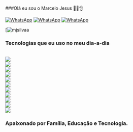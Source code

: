 
###Olá eu sou o Marcelo Jesus 👋😜👌

[![WhatsApp](https://img.shields.io/badge/LinkedIn-0077B5?style=for-the-badge&logo=linkedin&logoColor=white)](https://www.linkedin.com/in/marcelo-silva-a9591a226/)
[![WhatsApp](https://img.shields.io/badge/Gmail-D14836?style=for-the-badge&logo=gmail&logoColor=white)](mailto:marcelodejesus.silvaa@gmail.com)
[![WhatsApp](https://img.shields.io/badge/WhatsApp-25D366?style=for-the-badge&logo=whatsapp&logoColor=white)](https://contate.me/mjsilvaa)



[![mjsilvaa](https://github-readme-stats.vercel.app/api?username=mjsilvaa&show_icons=true&theme=highcontrast)

<h3>Tecnologias que eu uso no meu dia-a-dia</h3>
<br/>
<div style="display: inline_block">
    <img align="center alt=Linux" src="https://img.shields.io/badge/Linux-FCC624?style=for-the-badge&logo=linux&logoColor=black"></div><div style="display: inline_block">
    <img align="center alt=Linux" src="https://img.shields.io/badge/Red%20Hat-EE0000?style=for-the-badge&logo=redhat&logoColor=white">
</div>
<div style="display: inline_block">
    <img align="center alt=Linux" src="https://img.shields.io/badge/Shell_Script-121011?style=for-the-badge&logo=gnu-bash&logoColor=white">
</div>
<div style="display: inline_block">
    <img align="center alt=Linux" src="https://img.shields.io/badge/Java-ED8B00?style=for-the-badge&logo=openjdk&logoColor=white">
</div><div style="display: inline_block">
    <img align="center alt=Linux" src="https://img.shields.io/badge/Python-14354C?style=for-the-badge&logo=python&logoColor=white">
</div><div style="display: inline_block">
    <img align="center alt=Linux" src="https://img.shields.io/badge/Microsoft_Azure-0089D6?style=for-the-badge&logo=microsoft-azure&logoColor=white">
</div><div style="display: inline_block">
    <img align="center alt=Linux" src="https://img.shields.io/badge/Oracle-F80000?style=for-the-badge&logo=oracle&logoColor=black">
</div><div style="display: inline_block">
    <img align="center alt=Linux" src="https://img.shields.io/badge/GIT-E44C30?style=for-the-badge&logo=git&logoColor=white">
</div><div style="display: inline_block">
    <img align="center alt=Linux" src="https://img.shields.io/badge/GitHub-100000?style=for-the-badge&logo=github&logoColor=white">
</div><div style="display: inline_block">
    <img align="center alt=Linux" src="https://img.shields.io/badge/Jenkins-D24939?style=for-the-badge&logo=Jenkins&logoColor=white">
</div><div style="display: inline_block">
    <img align="center alt=Linux" src="https://img.shields.io/badge/Apache_OpenOffice-0E85CD?style=for-the-badge&logo=ApacheOpenOffice&logoColor=white">

<br/>
<h3>Apaixonado por Família, Educação  e Tecnologia.</h3>
